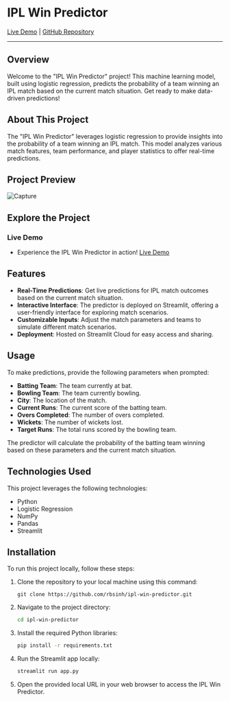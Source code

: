 # IPL Win Predictor

[Live Demo](https://bhargav-ipl-win-prediction.streamlit.app/) | [GitHub Repository](https://github.com/rbsinh/ipl-win-predictor) 

---

## Overview

Welcome to the "IPL Win Predictor" project! This machine learning model, built using logistic regression, predicts the probability of a team winning an IPL match based on the current match situation. Get ready to make data-driven predictions!

## About This Project

The "IPL Win Predictor" leverages logistic regression to provide insights into the probability of a team winning an IPL match. This model analyzes various match features, team performance, and player statistics to offer real-time predictions.

## Project Preview

![Capture](https://github.com/rbsinh/ipl-win-predictor/blob/main/bhargav_ipl_sample.png) <!-- Update with an actual image path -->

## Explore the Project

### Live Demo
- Experience the IPL Win Predictor in action! [Live Demo](https://bhargav-ipl-win-prediction.streamlit.app/)

## Features

- **Real-Time Predictions**: Get live predictions for IPL match outcomes based on the current match situation.
- **Interactive Interface**: The predictor is deployed on Streamlit, offering a user-friendly interface for exploring match scenarios.
- **Customizable Inputs**: Adjust the match parameters and teams to simulate different match scenarios.
- **Deployment**: Hosted on Streamlit Cloud for easy access and sharing.

## Usage

To make predictions, provide the following parameters when prompted:

- **Batting Team**: The team currently at bat.
- **Bowling Team**: The team currently bowling.
- **City**: The location of the match.
- **Current Runs**: The current score of the batting team.
- **Overs Completed**: The number of overs completed.
- **Wickets**: The number of wickets lost.
- **Target Runs**: The total runs scored by the bowling team.

The predictor will calculate the probability of the batting team winning based on these parameters and the current match situation.

## Technologies Used

This project leverages the following technologies:

- Python
- Logistic Regression
- NumPy
- Pandas
- Streamlit

## Installation

To run this project locally, follow these steps:

1. Clone the repository to your local machine using this command:

   ```shell
   git clone https://github.com/rbsinh/ipl-win-predictor.git
   ```

2. Navigate to the project directory:

   ```bash
   cd ipl-win-predictor
   ```

3. Install the required Python libraries:

   ```bash
   pip install -r requirements.txt
   ```

4. Run the Streamlit app locally:

   ```bash
   streamlit run app.py
   ```

5. Open the provided local URL in your web browser to access the IPL Win Predictor.
